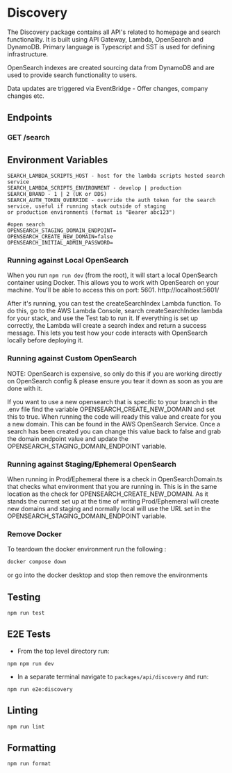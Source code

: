 # Discovery

The Discovery package contains all API's related to homepage and search functionality. It is built using API Gateway,
Lambda, OpenSearch and DynamoDB. Primary language is Typescript and SST is used for defining infrastructure.

OpenSearch indexes are created sourcing data from DynamoDB and are used to provide search functionality to users.

Data updates are triggered via EventBridge - Offer changes, company changes etc.

## Endpoints

### GET /search

## Environment Variables

```
SEARCH_LAMBDA_SCRIPTS_HOST - host for the lambda scripts hosted search service
SEARCH_LAMBDA_SCRIPTS_ENVIRONMENT - develop | production
SEARCH_BRAND - 1 | 2 (UK or DDS)
SEARCH_AUTH_TOKEN_OVERRIDE - override the auth token for the search service, useful if running stack outside of staging
or production environments (format is "Bearer abc123")

#open search
OPENSEARCH_STAGING_DOMAIN_ENDPOINT=
OPENSEARCH_CREATE_NEW_DOMAIN=false
OPENSEARCH_INITIAL_ADMIN_PASSWORD=
```

### Running against Local OpenSearch

When you run `npm run dev` (from the root), it will start a local OpenSearch container using Docker.
This allows you to work with OpenSearch on your machine. You'll be able to access this on port: 5601.
http://localhost:5601/

After it's running, you can test the createSearchIndex Lambda function.
To do this, go to the AWS Lambda Console, search createSearchIndex lambda for your stack, and use the Test tab to run
it.
If everything is set up correctly, the Lambda will create a search index and return a
success message. This lets you test how your code interacts with OpenSearch locally before
deploying it.

### Running against Custom OpenSearch

NOTE: OpenSearch is expensive, so only do this if you are working directly on OpenSearch config & please
ensure you tear it down as soon as you are done with it.

If you want to use a new opensearch that is specific to your branch in the .env file find the variable
OPENSEARCH_CREATE_NEW_DOMAIN and set this to true. When running the code will ready this value and create for you a new
domain.
This can be found in the AWS OpenSearch Service. Once a search has been created you can change this value back to false
and
grab the domain endpoint value and update the OPENSEARCH_STAGING_DOMAIN_ENDPOINT variable.

### Running against Staging/Ephemeral OpenSearch

When running in Prod/Ephemeral there is a check in OpenSearchDomain.ts that checks what environment that you are running
in.
This is in the same location as the check for OPENSEARCH_CREATE_NEW_DOMAIN. As it stands the current set up at the time
of writing
Prod/Ephemeral will create new domains and staging and normally local will use the URL set in the
OPENSEARCH_STAGING_DOMAIN_ENDPOINT variable.

### Remove Docker

To teardown the docker environment run the following :

```sh
docker compose down
```

or go into the docker desktop and stop then remove the environments

## Testing

```shell
npm run test
```

## E2E Tests

- From the top level directory run:

```shell
npm npm run dev
```

- In a separate terminal navigate to `packages/api/discovery` and run:

```shell
npm run e2e:discovery
```

## Linting

```shell
npm run lint
```

## Formatting

```shell
npm run format
```

<!-- trigger release TODO: Remove ( 1.3.0 ) -->
